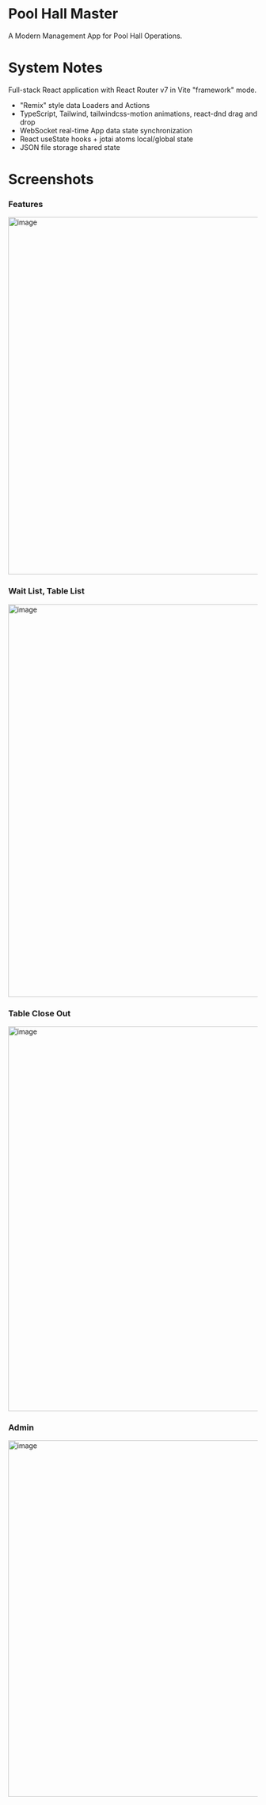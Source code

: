 # Pool Hall Master

A Modern Management App for Pool Hall Operations.

# System Notes

Full-stack React application with React Router v7 in Vite "framework" mode.

* "Remix" style data Loaders and Actions
* TypeScript, Tailwind, tailwindcss-motion animations, react-dnd drag and drop
* WebSocket real-time App data state synchronization
* React useState hooks + jotai atoms local/global state
* JSON file storage shared state

# Screenshots

### Features
<img width="721" alt="image" src="https://github.com/user-attachments/assets/7b4c6c32-babe-4270-bb27-f8120af6a736" />

### Wait List, Table List
<img width="792" alt="image" src="https://github.com/user-attachments/assets/f665ea02-d075-46b4-a574-cd4467ac5ace" />

### Table Close Out
<img width="776" alt="image" src="https://github.com/user-attachments/assets/73ed0fea-d5d6-496e-bb8e-89529b334d8b" />

### Admin
<img width="719" alt="image" src="https://github.com/user-attachments/assets/bb78c286-508c-4c64-8f72-cac3efa0c104" />
